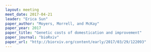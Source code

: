```yaml
---
layout: meeting
meet_date: 2017-04-21
leader: "Erica Sun"
paper_author: "Moyers, Morrell, and McKay"
paper_year: 2017
paper_title: "Genetic costs of domestication and improvement"
paper_journal: "bioRxiv"
paper_url: "http://biorxiv.org/content/early/2017/03/29/122093"
---
```

